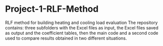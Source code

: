 # Project-1-RLF-Method
RLF method for building heating and cooling load evaluation
The repository contains: three subfolders with the Excel files as input, the Excel files saved as output and the coefficient tables, 
then the main code and a second code used to compare results obtained in two different situations.
